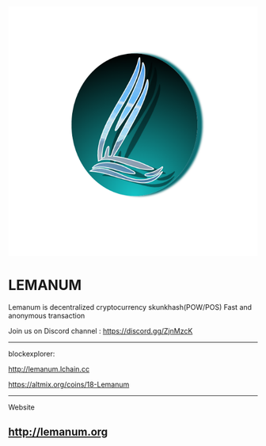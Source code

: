 ![Alt text](assets/logo.png)

LEMANUM
========
Lemanum is decentralized cryptocurrency skunkhash(POW/POS)
Fast and anonymous transaction




Join us on 
Discord channel : https://discord.gg/ZjnMzcK<br />

-----
blockexplorer:

http://lemanum.lchain.cc

https://altmix.org/coins/18-Lemanum



-----
Website<br />

http://lemanum.org
-----




